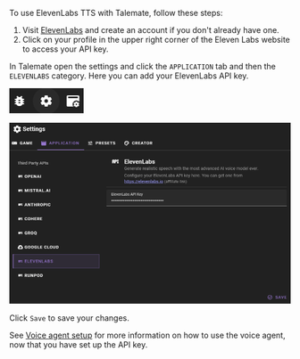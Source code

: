 To use ElevenLabs TTS with Talemate, follow these steps:

1. Visit [ElevenLabs](https://elevenlabs.com) and create an account if you don't already have one.
2. Click on your profile in the upper right corner of the Eleven Labs website to access your API key.

In Talemate open the settings and click the `APPLICATION` tab and then the `ELEVENLABS` category. Here you can add your ElevenLabs API key.

![Open settings](/img/0.26.0/open-settings.png)

![Runpod settings](/img/0.26.0/elevenlabs-settings.png)

Click `Save` to save your changes.

See [Voice agent setup](/agents/voice/elevenlabs.md) for more information on how to use the voice agent, now that you have set up the API key.